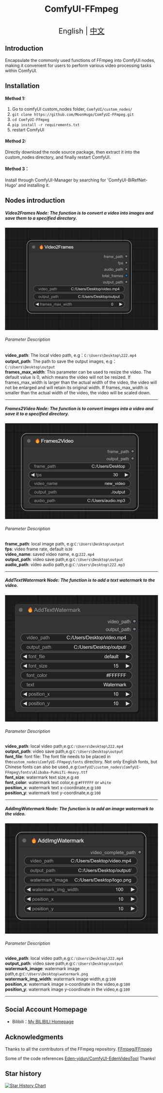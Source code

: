 <h1 align="center">ComfyUI-FFmpeg</h1>

<p align="center">
    <br> <font size=5>English | <a href="README.md">中文</a></font>
</p>


## Introduction

Encapsulate the commonly used functions of FFmpeg into ComfyUI nodes, making it convenient for users to perform various video processing tasks within ComfyUI.<br>

## Installation 

#### Method 1:

1. Go to comfyUI custom_nodes folder, `ComfyUI/custom_nodes/`
2. `git clone https://github.com/MoonHugo/ComfyUI-FFmpeg.git`
3. `cd ComfyUI-FFmpeg`
4. `pip install -r requirements.txt`
5. restart ComfyUI

#### Method 2:
Directly download the node source package, then extract it into the custom_nodes directory, and finally restart ComfyUI.

#### Method 3：
Install through ComfyUI-Manager by searching for 'ComfyUI-BiRefNet-Hugo' and installing it.

## Nodes introduction

##### Video2Frames Node: The function is to convert a video into images and save them to a specified directory.<br>

![](./assets/1.png)

###### Parameter Description
**video_path**: The local video path, e.g：`C:\Users\Desktop\222.mp4`<br>
**output_path**: The path to save the output images, e.g：`C:\Users\Desktop\output`<br>
**frames_max_width**: This parameter can be used to resize the video. The default value is 0, which means the video will not be resized. If frames_max_width is larger than the actual width of the video, the video will not be enlarged and will retain its original width. If frames_max_width is smaller than the actual width of the video, the video will be scaled down.

___

##### Frames2Video Node: The function is to convert images into a video and save it to a specified directory.<br>
![](./assets/2.png)

###### Parameter Description
**frame_path**: local image path, e.g:`C:\Users\Desktop\output`<br>
**fps**: video frame rate, default is`30`<br>
**video_name**: saved video name, e.g:`222.mp4`<br>
**output_path**: video save path,e.g:`C:\Users\Desktop\output`<br>
**audio_path**: video audio path,e.g:`C:\Users\Desktop\222.mp3`<br>
___

##### AddTextWatermark Node: The function is to add a text watermark to the video.<br>

![](./assets/3.png)

###### Parameter Description
**video_path**: local video path,e.g:`C:\Users\Desktop\222.mp4`<br>
**output_path**: video save path,e.g:`C:\Users\Desktop\output`<br>
**font_file**: font file: The font file needs to be placed in the`custom_nodes\ComfyUI-FFmpeg\fonts` directory. Not only English fonts, but Chinese fonts can also be used.,e.g:`ComfyUI\custom_nodes\ComfyUI-FFmpeg\fonts\Alibaba-PuHuiTi-Heavy.ttf`<br>
**font_size**: watermark text size,e.g:`40`<br>
**font_color**: watermark text color,e.g:`#FFFFFF` or `white`<br>
**position_x**: watermark text x-coordinate,e.g:`100`<br>
**position_y**: watermark text y-coordinate,e.g:`100`<br>

___

##### AddImgWatermark Node: The function is to add an image watermark to the video.<br>

![](./assets/4.png)

###### Parameter Description
**video_path**: local video path,e.g:`C:\Users\Desktop\222.mp4`<br>
**output_path**: video save path,e.g:`C:\Users\Desktop\output`<br>
**watermark_image**: watermark image path,e.g:`C:\Users\Desktop\watermark.png`<br>
**watermark_img_width**: watermark image width,e.g:`100`<br>
**position_x**: watermark image x-coordinate in the video,e.g:`100`<br>
**position_y**: watermark image y-coordinate in the video,e.g:`100`<br>
___

## Social Account Homepage
- Bilibili：[My BILIBILI Homepage](https://space.bilibili.com/1303099255)

## Acknowledgments

Thanks to all the contributors of the FFmpeg repository. [FFmpeg/FFmpeg](https://github.com/FFmpeg/FFmpeg)

Some of the code references [Eden-yidun/ComfyUI-EdenVideoTool](https://github.com/Eden-yidun/ComfyUI-EdenVideoTool) Thanks!

## Star history

[![Star History Chart](https://api.star-history.com/svg?repos=MoonHugo/ComfyUI-FFmpeg&type=Date)](https://star-history.com/#MoonHugo/ComfyUI-FFmpeg&Date)